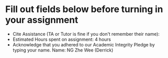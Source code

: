 # Fill out fields below before turning in your assignment

- Cite Assistance (TA or Tutor is fine if you don't remember their name):
- Estimated Hours spent on assignment:	4 hours
- Acknowledge that you adhered to our Academic Integrity Pledge by typing your name.
Name:
    NG Zhe Wee (Derrick)

